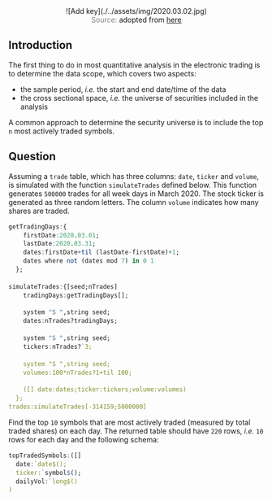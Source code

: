 <span style="display:block;text-align:center">
![Add key](./../assets/img/2020.03.02.jpg)
</span>
<span style="display:block;text-align:center"><font color="grey">Source: </font>adopted from <a href="https://static.seattletimes.com/wp-content/uploads/2015/02/seahawksdaily_top10.jpg">here</a></span>


## Introduction
The first thing to do in most quantitative analysis in the electronic trading is to determine the data scope, which covers two aspects:

- the sample period, *i.e.* the start and end date/time of the data
- the cross sectional space, *i.e.* the universe of securities included in the analysis

A common approach to determine the security universe is to include the top ``n`` most actively traded symbols.


## Question
Assuming a ``trade`` table, which has three columns: ``date``, ``ticker`` and ``volume``, is simulated with the function ``simulateTrades`` defined below. This function generates ``500000`` trades for all week days in March 2020. The stock ticker is generated as three random letters. The column ``volume`` indicates how many shares are traded.

```q
getTradingDays:{
    firstDate:2020.03.01;
    lastDate:2020.03.31;
    dates:firstDate+til (lastDate-firstDate)+1;
    dates where not (dates mod 7) in 0 1
  };

simulateTrades:{[seed;nTrades]
    tradingDays:getTradingDays[];

    system "S ",string seed;
    dates:nTrades?tradingDays;

    system "S ",string seed;
    tickers:nTrades?`3;

    system "S ",string seed;
    volumes:100*nTrades?1+til 100;

    ([] date:dates;ticker:tickers;volume:volumes)
  };
trades:simulateTrades[-314159;5000000]
```

Find the top ``10`` symbols that are most actively traded (measured by total traded shares) on each day. The returned table should have ``220`` rows, *i.e.* ``10`` rows for each day and the following schema:

```q
topTradedSymbols:([]
  date:`date$();
  ticker:`symbol$();
  dailyVol:`long$()
)
```
